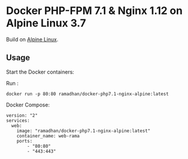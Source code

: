 # Docker PHP-FPM 7.1 & Nginx 1.12 on Alpine Linux 3.7

Build on [Alpine Linux](http://www.alpinelinux.org/).

Usage
-----
Start the Docker containers:

Run :

```
docker run -p 80:80 ramadhan/docker-php7.1-nginx-alpine:latest
```

Docker Compose:

```
version: "2"
services: 
  web:
    image: "ramadhan/docker-php7.1-nginx-alpine:latest"
    container_name: web-rama
    ports:
        - "80:80"
        - "443:443"
```